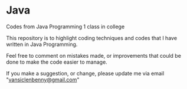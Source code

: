 # Java

Codes from Java Programming 1 class in college

This repository is to highlight coding techniques and codes that I have written in Java Programming.

Feel free to comment on mistakes made, or improvements that could be done to make the code easier to manage. 

If you make a suggestion, or change, please update me via email "vansiclenbenny@gmail.com"
